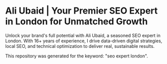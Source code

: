 # Ali Ubaid | Your Premier SEO Expert in London for Unmatched Growth

Unlock your brand's full potential with Ali Ubaid, a seasoned SEO expert in London. With 16+ years of experience, I drive data-driven digital strategies, local SEO, and technical optimization to deliver real, sustainable results.

This repository was generated for the keyword: "seo expert london".